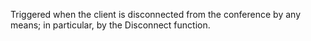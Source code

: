 Triggered when the client is disconnected from the conference by any means; in particular, by the Disconnect function.